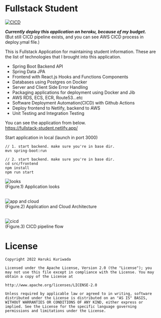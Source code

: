 # Fullstack Student
[![CICD](https://github.com/kuri-sun/fullstack_student/actions/workflows/deploy.yml/badge.svg?branch=master)](https://github.com/kuri-sun/fullstack_student/actions/workflows/deploy.yml)

***Currently deploy this application on heroku, because of my budget.*** <br/>
(But still CICD pipeline exists, and you can see AWS CICD process in deploy.ymal file.)

This is Fullstack Application for maintaining student information.
These are the list of technologies that I brought into this application.
 - Spring Boot Backend API
 - Spring Data JPA
 - Frontend with React.js Hooks and Functions Components
 - Databases using Postgres on Docker
 - Server and Client Side Error Handling
 - Packaging applications for deployment using Docker and Jib
 - AWS RDS, ECS, ECR, Route53...etc
 - Software Deployment Automation(CICD) with Github Actions
 - Deploy frontend to Netlify, backend to AWS
 - Unit Testing and Integration Testing

You can see the application from below. <br/>
https://fullstack-student.netlify.app/  <br/> 

Start application in local (launch in port 3000)

```
// 1. start backend. make sure you're in base dir.
mvn spring-boot:run

// 2. start backend. make sure you're in base dir.
cd src/frontend
npm install
npm run start
```

<img src="https://user-images.githubusercontent.com/62743644/175753658-674cb7eb-68ad-4ef5-bb67-5e9b152e4739.png" alt="looks"/> <br/>
(Figure.1) Application looks <br/><br/> 

<img src="https://user-images.githubusercontent.com/62743644/175755021-b1ba7e45-3f4a-4cf1-8e3f-6b668100702f.jpeg" alt="app and cloud"/>  <br/>
(Figure.2) Application and Cloud Architecture <br/><br/> 

<img src="https://user-images.githubusercontent.com/62743644/175754999-247d12b5-bae1-4aa2-81ea-ce8f01c1dec1.jpeg" alt="cicd"/> <br/>
(Figure.3) CICD pipeline flow <br/>

# License

    Copyright 2022 Haruki Kuriwada

    Licensed under the Apache License, Version 2.0 (the "License"); you may not use this file except in compliance with the License. You may obtain a copy of the License at

    http://www.apache.org/licenses/LICENSE-2.0

    Unless required by applicable law or agreed to in writing, software distributed under the License is distributed on an "AS IS" BASIS, WITHOUT WARRANTIES OR CONDITIONS OF ANY KIND, either express or implied. See the License for the specific language governing permissions and limitations under the License.
